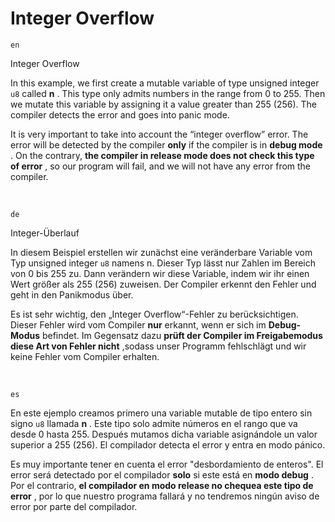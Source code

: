 # Integer Overflow

`en`

Integer Overflow


In this example, we first create a mutable variable of type unsigned integer `u8` called **n** . This type only admits numbers in the range from 0 to 255. Then we mutate this variable by assigning it a value greater than 255 (256). The compiler detects the error and goes into panic mode.


It is very important to take into account the “integer overflow” error. The error will be detected by the compiler **only** if the compiler is in **debug mode** . On the contrary, **the compiler in release mode does not check this type of error** , so our program will fail, and we will not have any error from the compiler.

<br />

`de`

Integer-Überlauf


In diesem Beispiel erstellen wir zunächst eine veränderbare Variable vom Typ unsigned integer `u8` namens n. Dieser Typ lässt nur Zahlen im Bereich von 0 bis 255 zu. Dann verändern wir diese Variable, indem wir ihr einen Wert größer als 255 (256) zuweisen. Der Compiler erkennt den Fehler und geht in den Panikmodus über.


Es ist sehr wichtig, den „Integer Overflow“-Fehler zu berücksichtigen. Dieser Fehler wird vom Compiler **nur** erkannt, wenn er sich im **Debug-Modus** befindet. Im Gegensatz dazu **prüft der Compiler im Freigabemodus diese Art von Fehler nicht** ,sodass unser Programm fehlschlägt und wir keine Fehler vom Compiler erhalten.

<br />

`es`

En este ejemplo creamos primero una variable mutable de tipo entero sin signo `u8` llamada **n** . Este tipo solo admite números en el rango que va desde 0 hasta 255. Después mutamos dicha variable asignándole un valor superior a 255 (256). El compilador detecta el error y entra en modo pánico.

Es muy importante tener en cuenta el error "desbordamiento de enteros". El error será detectado por el compilador **solo** si este está en **modo debug** . Por el contrario, **el compilador en modo release no chequea este tipo de error** , por lo que nuestro programa fallará y no tendremos ningún aviso de error por parte del compilador.   
